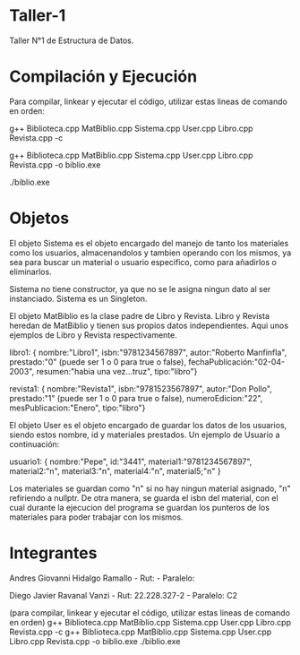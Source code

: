 # Taller-1

Taller N°1 de Estructura de Datos.

# Compilación y Ejecución 

Para compilar, linkear y ejecutar el código, utilizar estas lineas de comando en orden:

g++ Biblioteca.cpp MatBiblio.cpp Sistema.cpp User.cpp Libro.cpp Revista.cpp -c

g++ Biblioteca.cpp MatBiblio.cpp Sistema.cpp User.cpp Libro.cpp Revista.cpp -o biblio.exe

./biblio.exe

# Objetos

El objeto Sistema es el objeto encargado del manejo de tanto los materiales como los usuarios, almacenandolos y tambien operando con los mismos, ya sea para buscar un material o usuario especifico, como para añadirlos o eliminarlos.

Sistema no tiene constructor, ya que no se le asigna ningun dato al ser instanciado.
Sistema es un Singleton.

El objeto MatBiblio es la clase padre de Libro y Revista. Libro y Revista heredan de MatBiblio y tienen
sus propios datos independientes. Aqui unos ejemplos de Libro y Revista respectivamente.

libro1: { nombre:"Libro1", isbn:"9781234567897", autor:"Roberto Manfinfla", prestado:"0" 
(puede ser 1 o 0 para true o false), fechaPublicación:"02-04-2003", resumen:"habia una vez...truz", tipo:"libro"}

revista1: { nombre:"Revista1", isbn:"9781523567897", autor:"Don Pollo", prestado:"1" 
(puede ser 1 o 0 para true o false), numeroEdicion:"22", mesPublicacion:"Enero", tipo:"libro"}

El objeto User es el objeto encargado de guardar los datos de los usuarios, siendo estos nombre, id y materiales prestados. Un ejemplo de Usuario a continuación:

usuario1: { nombre:"Pepe", id:"3441", material1:"9781234567897", material2:"n", material3:"n", material4:"n", material5;"n" }

Los materiales se guardan como "n" si no hay ningun material asignado, "n" refiriendo a nullptr. De otra manera, se guarda el isbn del material, con el cual durante la ejecucion del programa se guardan los punteros de los materiales para poder trabajar con los mismos.

# Integrantes


Andres Giovanni Hidalgo Ramallo - Rut: - Paralelo: 

Diego Javier Ravanal Vanzi - Rut: 22.228.327-2 - Paralelo: C2



(para compilar, linkear y ejecutar el código, utilizar estas lineas de comando en orden)
g++ Biblioteca.cpp MatBiblio.cpp Sistema.cpp User.cpp Libro.cpp Revista.cpp -c
g++ Biblioteca.cpp MatBiblio.cpp Sistema.cpp User.cpp Libro.cpp Revista.cpp -o biblio.exe
./biblio.exe